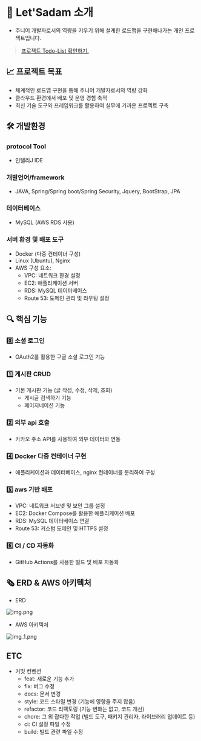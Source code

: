 # 📌 Let'Sadam 소개
-  주니어 개발자로서의 역량을 키우기 위해 설계한 로드맵을 구현해나가는 개인 프로젝트입니다. 
> [프로젝트 Todo-List 확인하기.](https://ceramic.notion.site/Todo-List-127366d1ed7180c4b107eab470e2080e?pvs=4)

## 📈 프로젝트 목표
- 체계적인 로드맵 구현을 통해 주니어 개발자로서의 역량 강화
- 클라우드 환경에서 배포 및 운영 경험 축적
- 최신 기술 도구와 프레임워크를 활용하여 실무에 가까운 프로젝트 구축

## 🛠 개발환경

### protocol Tool
- 인텔리J IDE

### 개발언어/framework
- JAVA, Spring/Spring boot/Spring Security, Jquery, BootStrap, JPA

### 데이터베이스
- MySQL (AWS RDS 사용)

### 서버 환경 및 배포 도구
- Docker (다중 컨테이너 구성)
- Linux (Ubuntu), Nginx
- AWS 구성 요소:
  - VPC: 네트워크 환경 설정
  - EC2: 애플리케이션 서버
  - RDS: MySQL 데이터베이스
  - Route 53: 도메인 관리 및 라우팅 설정

## 🔍 핵심 기능

### 0️⃣ 소셜 로그인
- OAuth2를 활용한 구글 소셜 로그인 기능

### 1️⃣ 게시판 CRUD
- 기본 게시판 기능 (글 작성, 수정, 삭제, 조회)
  - 게시글 검색하기 기능
  - 페이지네이션 기능

### 2️⃣ 외부 api 호출
- 카카오 주소 API를 사용하여 외부 데이터와 연동

### 4️⃣ Docker 다중 컨테이너 구현
- 애플리케이션과 데이터베이스, nginx 컨테이너를 분리하여 구성

### 5️⃣ aws 기반 배포
- VPC: 네트워크 서브넷 및 보안 그룹 설정
- EC2: Docker Compose를 활용한 애플리케이션 배포
- RDS: MySQL 데이터베이스 연결
- Route 53: 커스텀 도메인 및 HTTPS 설정

### 6️⃣ CI / CD 자동화
- GitHub Actions를 사용한 빌드 및 배포 자동화

## 🗞️ ERD & AWS 아키텍처
- ERD

![img.png](img.png)

- AWS 아키텍처

![img_1.png](img_1.png)

## ETC

- 커밋 컨벤션
  - feat: 새로운 기능 추가
  - fix: 버그 수정
  - docs: 문서 변경
  - style: 코드 스타일 변경 (기능에 영향을 주지 않음)
  - refactor: 코드 리팩토링 (기능 변화는 없고, 코드 개선)
  - chore: 그 외 잡다한 작업 (빌드 도구, 패키지 관리자, 라이브러리 업데이트 등)
  - ci: CI 설정 파일 수정
  - build: 빌드 관련 파일 수정
  